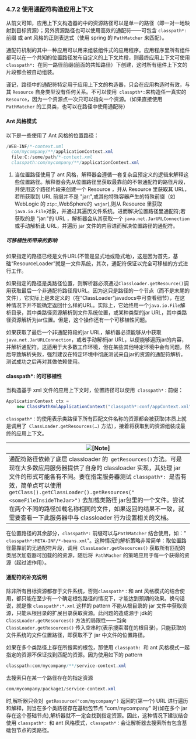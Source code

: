 ### 4.7.2 使用通配符构造应用上下文

从前文可知，应用上下文构造器的中的资源路径可以是单一的路径（即一对一地映射到目标资源）；另外资源路径也可以使用高效的通配符——可包含 `classpath*:`前缀 或 ant 风格的正则表达式（使用 spring 的 `PathMatcher` 来匹配）。

通配符机制的其中一种应用可以用来组装组件式的应用程序。应用程序里所有组件都可以在一个共知的位置路径发布自定义的上下文片段，则最终应用上下文可使用 `classpath*: `在同一路径前缀(前面的共知路径）下创建，这时所有组件上下文的片段都会被自动组装。

谨记，路径中的通配符特定用于应用上下文的构造器，只会在应用构造时有效，与其 `Resource` 自身类型没有任何关系。不可以使用` classpth*:`来构造任一真实的 `Resource`，因为一个资源点一次只可以指向一个资源。（如果直接使用` PathMatcher` 的工具类，也可以在路径中使用通配符）

#### Ant 风格模式

以下是一些使用了 Ant 风格的位置路径：

```java
/WEB-INF/*-context.xml
  com/mycompany/**/applicationContext.xml
  file:C:/some/path/*-context.xml
  classpath:com/mycompany/**/applicationContext.xml
```

1. 当位置路径使用了 ant 风格，解释器会遵循一套复杂且预定义的逻辑来解释这些位置路径。解释器会先从位置路径里获取最靠前的不带通配符的路径片段，并使用这个路径片段来创建一个 Resource ，并从 Resource 里获取其 URL，若所获取到 URL 前缀并不是 "jar:",或其他特殊容器产生的特殊前缀（如 WebLogic 的 `zip:`,WebSphere的` wsjar`),则从 Resource 里获取` java.io.File `对象，并通过其遍历文件系统。进而解决位置路径里通配符;若获取的是 "jar:"的 URL ，解析器会从其获取一个 `java.net.JarURLConnection `或手动解析此 URL，并遍历 jar 文件的内容进而解决位置路径的通配符。

##### 可移植性所带来的影响


如果指定的路径已经是文件URL(不管是显式地或隐式地)，这是因为首先，基础“ResourceLoader”就是一文件系统，其次，通配符保证以完全可移植的方式进行工作。

如果指定的路径是类路径位置，则解析器必须通过`Classloader.getResource()`调用获取最后一个非通配符路径段URL。因为这只是路径的一个节点（而不是末尾的文件），它实际上是未定义的（在“ClassLoader”javadocs中可查看细节），在这种情况下并不能确定返回什么样的URL。实际上，它始终用一个`java.io.File`解析目录，其中类路径资源解析到文件系统位置，或某种类型的jar URL，其中类路径资源解析为jar位置。但是，这个操作还有一个可移植性问题。

如果获取了最后一个非通配符段的jar URL，解析器必须能够从中获取`java.net.JarURLConnection`，或者手动解析jar URL，以便能够遍历jar的内容，并解析通配符。这适用于大多数工作环境，但在某些其他特定环境中会有问题，然后导致解析失败，强烈建议在特定环境中彻底测试来自jar的资源的通配符解析，测试成功之后再对其做依赖使用。

#### classpath*: 的可移植性

当构造基于 xml 文件的应用上下文时，位置路径可以使用` classpath*：`前缀：

```java
ApplicationContext ctx =
    new ClassPathXmlApplicationContext("classpath*:conf/appContext.xml");
```

`classpath*：`的使用表示类路径下所有匹配文件名称的资源都会被获取(本质上就是调用了` ClassLoader.getResources(…)` 方法），接着将获取到的资源组装成最终的应用上下文。

| ![[Note]](http://spring.cndocs.tk/images/note.png) |
| ---------------------------------------- |
| 通配符路径依赖了底层 classloader 的` getResources()`方法。可是现在大多数应用服务器提供了自身的 classloader 实现，其处理 jar 文件的形式可能各有不同。要在指定服务器测试 `classpath*: `是否有效，简单点可以使用 `getClass().getClassLoader().getResources("<someFileInsideTheJar>")` 去加载类路径 jar包里的一个文件。尝试在两个不同的路径加载名称相同的文件，如果返回的结果不一致，就需要查看一下此服务器中与 classloader 行为设置相关的文档。 |

在位置路径的其余部分，`classpath*:` 前缀可以与`PathMatcher` 结合使用，如："` classpath*:META-INF/*-beans.xml`"。这种情况的解析策略非常简单：取位置路径最靠前的无通配符片段，调用` ClassLoader.getResources()` 获取所有匹配的类层次加载器可加载的的资源，随后将` PathMacher` 的策略应用于每一个获得的资源（起过滤作用）。

#### 通配符的补充说明

除非所有目标资源都存于文件系统，否则`classpath*：`和 ant 风格模式的结合使用，都只能在至少有一个确定根包路径的情况下，才能达到预期的效果。换句话说，就是像 `classpath*:*.xml` 这样的 pattern 不能从根目录的 jar 文件中获取资源，只能从根目录的扩展目录获取资源。此问题的造成源于 jdk的` ClassLoader.getResources()` 方法的局限性——当向 `ClassLoader.getResources()` 传入空串时(表示搜索潜在的根目录)，只能获取的文件系统的文件位置路径，即获取不了 jar 中文件的位置路径。

如果在多个类路径上存在所搜索的根包，那使用 `classpath: `和 ant 风格模式一起指定的资源不保证找到匹配的资源。因为使用如下的 pattern

```java
classpath:com/mycompany/**/service-context.xml
```

去搜索只在某一个路径存在的指定资源

```java
com/mycompany/package1/service-context.xml
```

时,解析器只会对` getResource("com/mycompany")` 返回的(第一个) URL 进行遍历和解释，则当在多个类路径存在基础包节点 "com/mycompany" 时(如在多个 jar 存在这个基础节点),解析器就不一定会找到指定资源。因此，这种情况下建议结合使用 `classpath*: `和 ant 风格模式，`classpath*：`会让解析器去搜索所有包含基础包节点的类路径。